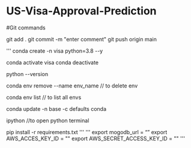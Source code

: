 # US-Visa-Approval-Prediction

#Git commands

git add .
git commit -m "enter comment"
git push origin main

'''
conda create -n visa python=3.8 --y

conda activate visa
conda deactivate

python --version

conda env remove --name env_name  // to delete env

conda env list // to list all envs

conda update -n base -c defaults conda

ipython //to open python terminal

pip install -r requirements.txt
'''
'''
export mogodb_url = “” 
export AWS_ACCES_KEY_ID = ""
export AWS_SECRET_ACCESS_KEY_ID = ""
'''